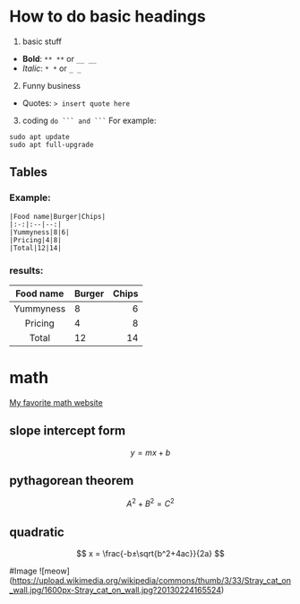 # How to do basic headings

1. basic stuff
+ **Bold**: `** **` or `__ __`
+ *Italic*: `* *` or `_ _`

2. Funny business
+ Quotes: `> insert quote here`

3. coding
` do ``` and ``` `
For example:
```
sudo apt update
sudo apt full-upgrade
```

## Tables

### Example:
```
|Food name|Burger|Chips|
|:-:|:--|--:|
|Yummyness|8|6|
|Pricing|4|8|
|Total|12|14|
```
### results:
|Food name|Burger|Chips|
|:-:|:--|--:|
|Yummyness|8|6|
|Pricing|4|8|
|Total|12|14|


# math
[My favorite math website](https://www.desmos.com/calculator)
## slope intercept form
$$y = mx + b$$

## pythagorean theorem
$$A^2+B^2=C^2$$

## quadratic
$$
x = \frac{-b±\sqrt{b^2+4ac}}{2a}
$$

#Image
![meow]
(https://upload.wikimedia.org/wikipedia/commons/thumb/3/33/Stray_cat_on_wall.jpg/1600px-Stray_cat_on_wall.jpg?20130224165524)
